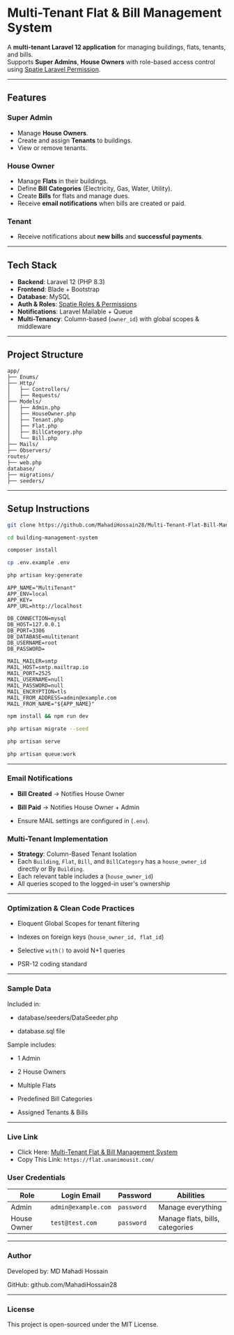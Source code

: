 # Multi-Tenant Flat & Bill Management System

A **multi-tenant Laravel 12 application** for managing buildings, flats, tenants, and bills.  
Supports **Super Admins**, **House Owners** with role-based access control using [Spatie Laravel Permission](https://spatie.be/docs/laravel-permission).

---

## Features

### Super Admin
- Manage **House Owners**.
- Create and assign **Tenants** to buildings.
- View or remove tenants.

### House Owner
- Manage **Flats** in their buildings.
- Define **Bill Categories** (Electricity, Gas, Water, Utility).
- Create **Bills** for flats and manage dues.
- Receive **email notifications** when bills are created or paid.

### Tenant
- Receive notifications about **new bills** and **successful payments**.

---

## Tech Stack
- **Backend**: Laravel 12 (PHP 8.3)
- **Frontend**: Blade + Bootstrap
- **Database**: MySQL
- **Auth & Roles**: [Spatie Roles & Permissions](https://github.com/spatie/laravel-permission)
- **Notifications**: Laravel Mailable + Queue
- **Multi-Tenancy**: Column-based (`owner_id`) with global scopes & middleware

---

## Project Structure
```plaintext
app/
├── Enums/
├── Http/
│   ├── Controllers/
│   ├── Requests/
├── Models/
│   ├── Admin.php
│   ├── HouseOwner.php
│   ├── Tenant.php
│   ├── Flat.php
│   ├── BillCategory.php
│   └── Bill.php
├── Mails/
├── Observers/
routes/
├── web.php
database/
├── migrations/
├── seeders/
```
---
## Setup Instructions
```bash
git clone https://github.com/MahadiHossain28/Multi-Tenant-Flat-Bill-Management-System.git

cd building-management-system

composer install

cp .env.example .env

php artisan key:generate

```

```env
APP_NAME="MultiTenant"
APP_ENV=local
APP_KEY=
APP_URL=http://localhost

DB_CONNECTION=mysql
DB_HOST=127.0.0.1
DB_PORT=3306
DB_DATABASE=multitenant
DB_USERNAME=root
DB_PASSWORD=

MAIL_MAILER=smtp
MAIL_HOST=smtp.mailtrap.io
MAIL_PORT=2525
MAIL_USERNAME=null
MAIL_PASSWORD=null
MAIL_ENCRYPTION=tls
MAIL_FROM_ADDRESS=admin@example.com
MAIL_FROM_NAME="${APP_NAME}"
```
```bash
npm install && npm run dev

php artisan migrate --seed

php artisan serve

php artisan queue:work
```

---
### Email Notifications 
- **Bill Created** → Notifies House Owner

- **Bill Paid** → Notifies House Owner + Admin

- Ensure MAIL settings are configured in (`.env`).

### Multi-Tenant Implementation 
- **Strategy**: Column-Based Tenant Isolation
- Each `Building`, `Flat`, `Bill`, and `BillCategory` has a `house_owner_id` directly or By `Building`.
- Each relevant table includes a (`house_owner_id`)
- All queries scoped to the logged-in user's ownership

---

### Optimization & Clean Code Practices

- Eloquent Global Scopes for tenant filtering

- Indexes on foreign keys (`house_owner_id, flat_id`)

- Selective `with()` to avoid N+1 queries

- PSR-12 coding standard

--- 

### Sample Data

Included in:

- database/seeders/DataSeeder.php

- database.sql file

Sample includes:

- 1 Admin

- 2 House Owners

- Multiple Flats

- Predefined Bill Categories

- Assigned Tenants & Bills

--- 
### Live Link
- Click Here: [Multi-Tenant Flat & Bill Management System](https://flat.unanimousit.com/)
- Copy This Link: `https://flat.unanimousit.com/`

### User Credentials
| Role        | Login Email  | Password   | Abilities    |
|-------------|--------------| ---------- | ------------ |
| Admin       | `admin@example.com` | `password` | Manage everything |
| House Owner | `test@test.com` | `password` | Manage flats, bills, categories |


---

### Author

Developed by: MD Mahadi Hossain

GitHub: github.com/MahadiHossain28

--- 

### License

This project is open-sourced under the MIT License.
